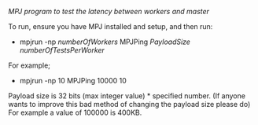 *MPJ program to test the latency between workers and master*

To run, ensure you have MPJ installed and setup, and then run:
 - mpjrun -np *numberOfWorkers* MPJPing *PayloadSize* *numberOfTestsPerWorker*

For example;
 - mpjrun -np 10 MPJPing 10000 10

Payload size is 32 bits (max integer value) * specified number. (If anyone wants to improve this bad method of changing the payload size please do) For example a value of 100000 is 400KB.